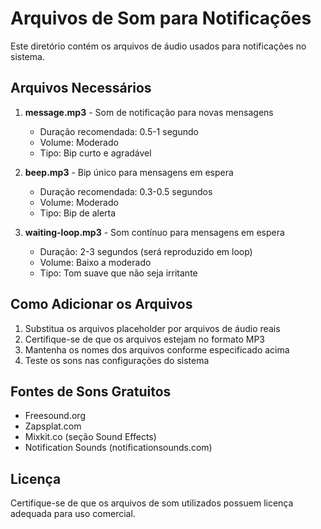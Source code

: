 # Arquivos de Som para Notificações

Este diretório contém os arquivos de áudio usados para notificações no sistema.

## Arquivos Necessários

1. **message.mp3** - Som de notificação para novas mensagens
   - Duração recomendada: 0.5-1 segundo
   - Volume: Moderado
   - Tipo: Bip curto e agradável

2. **beep.mp3** - Bip único para mensagens em espera
   - Duração recomendada: 0.3-0.5 segundos
   - Volume: Moderado
   - Tipo: Bip de alerta

3. **waiting-loop.mp3** - Som contínuo para mensagens em espera
   - Duração: 2-3 segundos (será reproduzido em loop)
   - Volume: Baixo a moderado
   - Tipo: Tom suave que não seja irritante

## Como Adicionar os Arquivos

1. Substitua os arquivos placeholder por arquivos de áudio reais
2. Certifique-se de que os arquivos estejam no formato MP3
3. Mantenha os nomes dos arquivos conforme especificado acima
4. Teste os sons nas configurações do sistema

## Fontes de Sons Gratuitos

- Freesound.org
- Zapsplat.com
- Mixkit.co (seção Sound Effects)
- Notification Sounds (notificationsounds.com)

## Licença

Certifique-se de que os arquivos de som utilizados possuem licença adequada para uso comercial.
